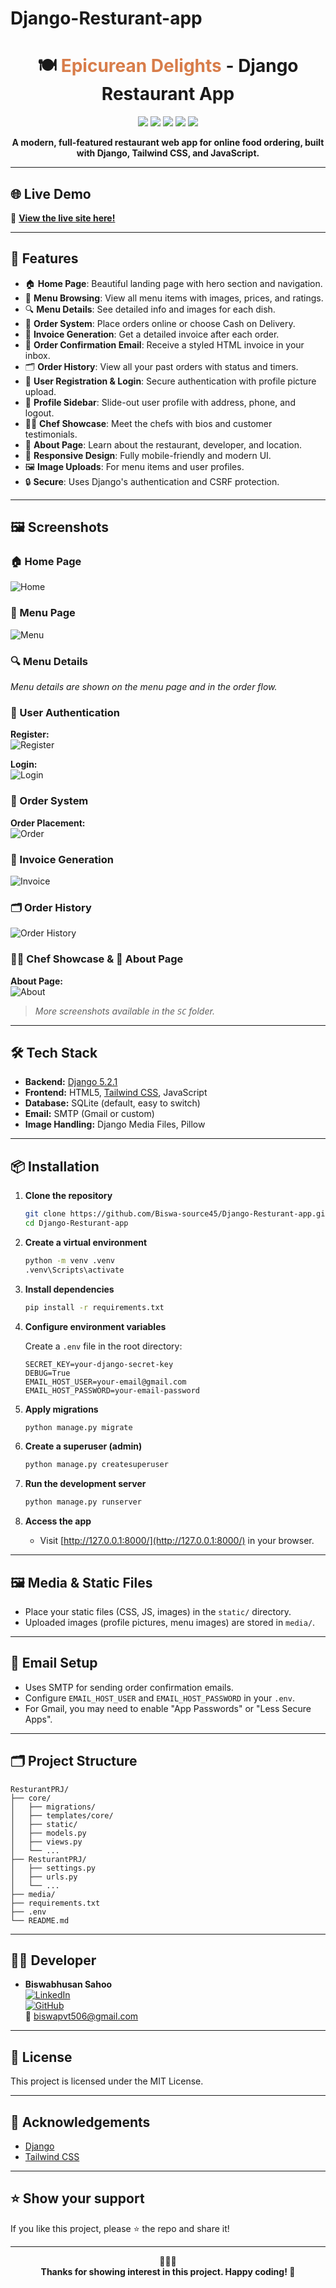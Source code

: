 # Django-Resturant-app

<h1 align="center">
  🍽️ <span style="color:#d87d4a;">Epicurean Delights</span> - Django Restaurant App
</h1>

<p align="center">
  <img src="https://img.shields.io/badge/Django-5.2.1-green?style=flat-square&logo=django" />
  <img src="https://img.shields.io/badge/HTML5-E34F26?style=flat-square&logo=html5&logoColor=white" />
  <img src="https://img.shields.io/badge/TailwindCSS-38B2AC?style=flat-square&logo=tailwind-css&logoColor=white" />
  <img src="https://img.shields.io/badge/JavaScript-F7DF1E?style=flat-square&logo=javascript&logoColor=black" />
  <img src="https://img.shields.io/badge/License-MIT-blue.svg?style=flat-square" />
</p>

<p align="center">
  <b>A modern, full-featured restaurant web app for online food ordering, built with Django, Tailwind CSS, and JavaScript.</b>
</p>

---

## 🌐 Live Demo

🔗 **[View the live site here!](https://biswabhusan.pythonanywhere.com/)**

---

## 🌟 Features

- 🏠 **Home Page**: Beautiful landing page with hero section and navigation.
- 🍲 **Menu Browsing**: View all menu items with images, prices, and ratings.
- 🔍 **Menu Details**: See detailed info and images for each dish.
- 🛒 **Order System**: Place orders online or choose Cash on Delivery.
- 🧾 **Invoice Generation**: Get a detailed invoice after each order.
- 📧 **Order Confirmation Email**: Receive a styled HTML invoice in your inbox.
- 🗂️ **Order History**: View all your past orders with status and timers.
- 👤 **User Registration & Login**: Secure authentication with profile picture upload.
- 📝 **Profile Sidebar**: Slide-out user profile with address, phone, and logout.
- 👨‍🍳 **Chef Showcase**: Meet the chefs with bios and customer testimonials.
- 🏢 **About Page**: Learn about the restaurant, developer, and location.
- 📱 **Responsive Design**: Fully mobile-friendly and modern UI.
- 🖼️ **Image Uploads**: For menu items and user profiles.
- 🔒 **Secure**: Uses Django's authentication and CSRF protection.

---

## 🖼️ Screenshots

### 🏠 Home Page
![Home](SC/home.png)

### 🍲 Menu Page
![Menu](SC/menu.png)

### 🔍 Menu Details
*Menu details are shown on the menu page and in the order flow.*

### 👤 User Authentication
**Register:**  
![Register](SC/register.png)

**Login:**  
![Login](SC/login.png)

### 🛒 Order System
**Order Placement:**  
![Order](SC/order.png)

### 🧾 Invoice Generation
![Invoice](SC/invoice.png)

### 🗂️ Order History
![Order History](SC/orderhistory.png)

### 👨‍🍳 Chef Showcase & 🏢 About Page
**About Page:**  
![About](SC/about.png)

> _More screenshots available in the `SC` folder._

---

## 🛠️ Tech Stack

- **Backend:** [Django 5.2.1](https://www.djangoproject.com/)
- **Frontend:** HTML5, [Tailwind CSS](https://tailwindcss.com/), JavaScript
- **Database:** SQLite (default, easy to switch)
- **Email:** SMTP (Gmail or custom)
- **Image Handling:** Django Media Files, Pillow

---

## 📦 Installation

1. **Clone the repository**
   ```bash
   git clone https://github.com/Biswa-source45/Django-Resturant-app.git
   cd Django-Resturant-app
   ```

2. **Create a virtual environment**
   ```bash
   python -m venv .venv
   .venv\Scripts\activate
   ```

3. **Install dependencies**
   ```bash
   pip install -r requirements.txt
   ```

4. **Configure environment variables**

   Create a `.env` file in the root directory:
   ```
   SECRET_KEY=your-django-secret-key
   DEBUG=True
   EMAIL_HOST_USER=your-email@gmail.com
   EMAIL_HOST_PASSWORD=your-email-password
   ```

5. **Apply migrations**
   ```bash
   python manage.py migrate
   ```

6. **Create a superuser (admin)**
   ```bash
   python manage.py createsuperuser
   ```

7. **Run the development server**
   ```bash
   python manage.py runserver
   ```

8. **Access the app**
   - Visit [http://127.0.0.1:8000/](http://127.0.0.1:8000/) in your browser.

---

## 🖼️ Media & Static Files

- Place your static files (CSS, JS, images) in the `static/` directory.
- Uploaded images (profile pictures, menu images) are stored in `media/`.

---

## 📧 Email Setup

- Uses SMTP for sending order confirmation emails.
- Configure `EMAIL_HOST_USER` and `EMAIL_HOST_PASSWORD` in your `.env`.
- For Gmail, you may need to enable "App Passwords" or "Less Secure Apps".

---

## 🗂️ Project Structure

```
ResturantPRJ/
├── core/
│   ├── migrations/
│   ├── templates/core/
│   ├── static/
│   ├── models.py
│   ├── views.py
│   └── ...
├── ResturantPRJ/
│   ├── settings.py
│   ├── urls.py
│   └── ...
├── media/
├── requirements.txt
├── .env
└── README.md
```

---

## 👨‍💻 Developer

- **Biswabhusan Sahoo**  
  [![LinkedIn](https://img.shields.io/badge/LinkedIn-blue?style=flat-square&logo=linkedin)](https://www.linkedin.com/in/biswabhusan-sahoo-22b704292/)  
  [![GitHub](https://img.shields.io/badge/GitHub-black?style=flat-square&logo=github)](https://github.com/Biswa-source45)  
  📧 biswapvt506@gmail.com

---

## 📝 License

This project is licensed under the MIT License.

---

## 🙏 Acknowledgements

- [Django](https://www.djangoproject.com/)
- [Tailwind CSS](https://tailwindcss.com/)


---

## ⭐️ Show your support

If you like this project, please ⭐️ the repo and share it!

---

<p align="center">
  <b>🍛🍕🍰</b><br>
  <b>Thanks for showing interest in this project. Happy coding! 🚀</b>
</p>